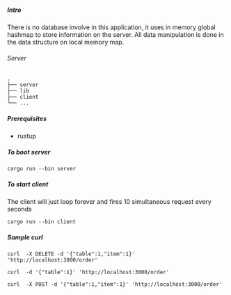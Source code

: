 ##### Intro
There is no database involve in this application, it uses in memory global 
hashmap to store information on the server. All data manipulation is done in the 
data structure on local memory map.

###### Server
```
.
├── server
├── lib
├── client
└── ...
```

##### Prerequisites
- rustup

##### To boot server
`cargo run --bin server`


##### To start client
The client will just loop forever and fires 10 simultaneous request every seconds

`cargo run --bin client`

##### Sample curl
```
curl  -X DELETE -d '{"table":1,"item":1}' 'http://localhost:3000/order'

curl  -d '{"table":1}' 'http://localhost:3000/order'

curl  -X POST -d '{"table":1,"item":1}' 'http://localhost:3000/order'
```

